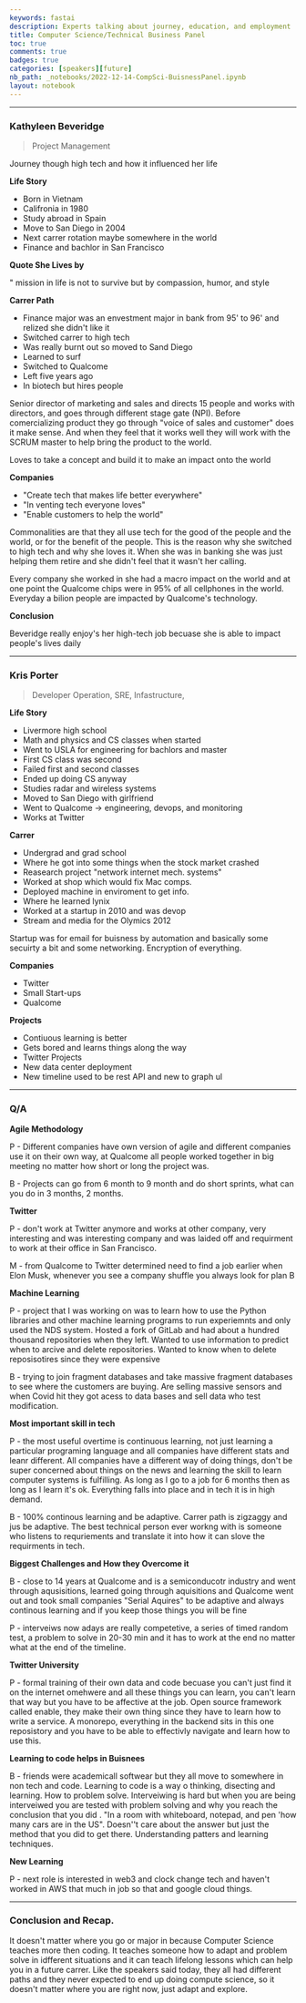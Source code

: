 ```yaml
---
keywords: fastai
description: Experts talking about journey, education, and employment
title: Computer Science/Technical Business Panel
toc: true
comments: true
badges: true
categories: [speakers][future]
nb_path: _notebooks/2022-12-14-CompSci-BuisnessPanel.ipynb
layout: notebook
---
```


<!--
#################################################
### THIS FILE WAS AUTOGENERATED! DO NOT EDIT! ###
#################################################
# file to edit: _notebooks/2022-12-14-CompSci-BuisnessPanel.ipynb
-->

<div class="container" id="notebook-container">
        
<div class="cell border-box-sizing text_cell rendered"><div class="inner_cell">
<div class="text_cell_render border-box-sizing rendered_html">
<hr/>
</div>
</div>
</div>
<div class="cell border-box-sizing text_cell rendered"><div class="inner_cell">
<div class="text_cell_render border-box-sizing rendered_html">
<h3 id="Kathyleen-Beveridge">Kathyleen Beveridge<a class="anchor-link" href="#Kathyleen-Beveridge"> </a></h3>
</div>
</div>
</div>
<div class="cell border-box-sizing text_cell rendered"><div class="inner_cell">
<div class="text_cell_render border-box-sizing rendered_html">
<blockquote><p>Project Management</p>
</blockquote>

</div>
</div>
</div>
<div class="cell border-box-sizing text_cell rendered"><div class="inner_cell">
<div class="text_cell_render border-box-sizing rendered_html">
<p>Journey though high tech and how it influenced her life</p>

</div>
</div>
</div>
<div class="cell border-box-sizing text_cell rendered"><div class="inner_cell">
<div class="text_cell_render border-box-sizing rendered_html">
<p><strong>Life Story</strong></p>

</div>
</div>
</div>
<div class="cell border-box-sizing text_cell rendered"><div class="inner_cell">
<div class="text_cell_render border-box-sizing rendered_html">
<ul>
<li>Born in Vietnam</li>
<li>Califronia in 1980</li>
<li>Study abroad in Spain</li>
<li>Move to San Diego in 2004</li>
<li>Next carrer rotation maybe somewhere in the world</li>
<li>Finance and bachlor in San Francisco</li>
</ul>

</div>
</div>
</div>
<div class="cell border-box-sizing text_cell rendered"><div class="inner_cell">
<div class="text_cell_render border-box-sizing rendered_html">
<p><strong>Quote She Lives by</strong></p>

</div>
</div>
</div>
<div class="cell border-box-sizing text_cell rendered"><div class="inner_cell">
<div class="text_cell_render border-box-sizing rendered_html">
<p>" mission in life is not to survive but by compassion, humor, and style</p>

</div>
</div>
</div>
<div class="cell border-box-sizing text_cell rendered"><div class="inner_cell">
<div class="text_cell_render border-box-sizing rendered_html">
<p><strong>Carrer Path</strong></p>

</div>
</div>
</div>
<div class="cell border-box-sizing text_cell rendered"><div class="inner_cell">
<div class="text_cell_render border-box-sizing rendered_html">
<ul>
<li>Finance major was an envestment major in bank from 95' to 96' and relized she didn't like it</li>
<li>Switched carrer to high tech</li>
<li>Was really burnt out so moved to Sand Diego </li>
<li>Learned to surf</li>
<li>Switched to Qualcome</li>
<li>Left five years ago </li>
<li>In biotech but hires people</li>
</ul>

</div>
</div>
</div>
<div class="cell border-box-sizing text_cell rendered"><div class="inner_cell">
<div class="text_cell_render border-box-sizing rendered_html">
<p>Senior director of marketing and sales and directs 15 people and works with directors, and goes through different stage gate (NPI). Before comercializing product they go through "voice of sales and customer" does it make sense. And when they feel that it works well they will work with the SCRUM master to help bring the product to the world.</p>

</div>
</div>
</div>
<div class="cell border-box-sizing text_cell rendered"><div class="inner_cell">
<div class="text_cell_render border-box-sizing rendered_html">
<p>Loves to take a concept and build it to make an impact onto the world</p>

</div>
</div>
</div>
<div class="cell border-box-sizing text_cell rendered"><div class="inner_cell">
<div class="text_cell_render border-box-sizing rendered_html">
<p><strong>Companies</strong></p>

</div>
</div>
</div>
<div class="cell border-box-sizing text_cell rendered"><div class="inner_cell">
<div class="text_cell_render border-box-sizing rendered_html">
<ul>
<li>"Create tech that makes life better everywhere"</li>
<li>"In venting tech everyone loves"</li>
<li>"Enable customers to help the world"</li>
</ul>

</div>
</div>
</div>
<div class="cell border-box-sizing text_cell rendered"><div class="inner_cell">
<div class="text_cell_render border-box-sizing rendered_html">
<p>Commonalities are that they all use tech for the good of the people and the world, or for the benefit of the people. This is the reason why she switched to high tech and why she loves it. When she was in banking she was just helping them retire and she didn't feel that it wasn't her calling.</p>

</div>
</div>
</div>
<div class="cell border-box-sizing text_cell rendered"><div class="inner_cell">
<div class="text_cell_render border-box-sizing rendered_html">
<p>Every company she worked in she had a macro impact on the world and at one point the Qualcome chips were in 95% of all cellphones in the world. Everyday a bilion people are impacted by Qualcome's technology.</p>

</div>
</div>
</div>
<div class="cell border-box-sizing text_cell rendered"><div class="inner_cell">
<div class="text_cell_render border-box-sizing rendered_html">
<p><strong>Conclusion</strong></p>

</div>
</div>
</div>
<div class="cell border-box-sizing text_cell rendered"><div class="inner_cell">
<div class="text_cell_render border-box-sizing rendered_html">
<p>Beveridge really enjoy's her high-tech job becuase she is able to impact people's lives daily</p>

</div>
</div>
</div>
<div class="cell border-box-sizing text_cell rendered"><div class="inner_cell">
<div class="text_cell_render border-box-sizing rendered_html">
<hr>
</div>
</div>
</div>
<div class="cell border-box-sizing text_cell rendered"><div class="inner_cell">
<div class="text_cell_render border-box-sizing rendered_html">
<h3 id="Kris-Porter">Kris Porter<a class="anchor-link" href="#Kris-Porter"> </a></h3>
</div>
</div>
</div>
<div class="cell border-box-sizing text_cell rendered"><div class="inner_cell">
<div class="text_cell_render border-box-sizing rendered_html">
<blockquote><p>Developer Operation, SRE, Infastructure,</p>
</blockquote>

</div>
</div>
</div>
<div class="cell border-box-sizing text_cell rendered"><div class="inner_cell">
<div class="text_cell_render border-box-sizing rendered_html">
<p><strong>Life Story</strong></p>

</div>
</div>
</div>
<div class="cell border-box-sizing text_cell rendered"><div class="inner_cell">
<div class="text_cell_render border-box-sizing rendered_html">
<ul>
<li>Livermore high school</li>
<li>Math and physics and CS classes when started</li>
<li>Went to USLA for engineering for bachlors and master</li>
<li>First CS class was second </li>
<li>Failed first and second classes</li>
<li>Ended up doing CS anyway</li>
<li>Studies radar and wireless systems</li>
<li>Moved to San Diego with girlfriend</li>
<li>Went to Qualcome -&gt; engineering, devops, and monitoring</li>
<li>Works at Twitter</li>
</ul>

</div>
</div>
</div>
<div class="cell border-box-sizing text_cell rendered"><div class="inner_cell">
<div class="text_cell_render border-box-sizing rendered_html">
<p><strong>Carrer</strong></p>

</div>
</div>
</div>
<div class="cell border-box-sizing text_cell rendered"><div class="inner_cell">
<div class="text_cell_render border-box-sizing rendered_html">
<ul>
<li>Undergrad and grad school</li>
<li>Where he got into some things when the stock market crashed</li>
<li>Reasearch project "network internet mech. systems"</li>
<li>Worked at shop which would fix Mac comps.</li>
<li>Deployed machine in enviroment to get info.</li>
<li>Where he learned lynix</li>
<li>Worked at a startup in 2010 and was devop</li>
<li>Stream and media for the Olymics 2012</li>
</ul>

</div>
</div>
</div>
<div class="cell border-box-sizing text_cell rendered"><div class="inner_cell">
<div class="text_cell_render border-box-sizing rendered_html">
<p>Startup was for email for buisness by automation and basically some secuirty a bit and some networking. Encryption of everything.</p>

</div>
</div>
</div>
<div class="cell border-box-sizing text_cell rendered"><div class="inner_cell">
<div class="text_cell_render border-box-sizing rendered_html">
<p><strong>Companies</strong></p>

</div>
</div>
</div>
<div class="cell border-box-sizing text_cell rendered"><div class="inner_cell">
<div class="text_cell_render border-box-sizing rendered_html">
<ul>
<li>Twitter</li>
<li>Small Start-ups</li>
<li>Qualcome</li>
</ul>

</div>
</div>
</div>
<div class="cell border-box-sizing text_cell rendered"><div class="inner_cell">
<div class="text_cell_render border-box-sizing rendered_html">
<p><strong>Projects</strong></p>

</div>
</div>
</div>
<div class="cell border-box-sizing text_cell rendered"><div class="inner_cell">
<div class="text_cell_render border-box-sizing rendered_html">
<ul>
<li>Contiuous learning is better</li>
<li>Gets bored and learns things along the way</li>
<li>Twitter Projects</li>
<li>New data center deployment</li>
<li>New timeline used to be rest API and new to graph ul</li>
</ul>

</div>
</div>
</div>
<div class="cell border-box-sizing text_cell rendered"><div class="inner_cell">
<div class="text_cell_render border-box-sizing rendered_html">
<hr/>
</div>
</div>
</div>
<div class="cell border-box-sizing text_cell rendered"><div class="inner_cell">
<div class="text_cell_render border-box-sizing rendered_html">
<h3 id="Q/A">Q/A<a class="anchor-link" href="#Q/A"> </a></h3>
</div>
</div>
</div>
<div class="cell border-box-sizing text_cell rendered"><div class="inner_cell">
<div class="text_cell_render border-box-sizing rendered_html">
<p><strong>Agile Methodology</strong></p>

</div>
</div>
</div>
<div class="cell border-box-sizing text_cell rendered"><div class="inner_cell">
<div class="text_cell_render border-box-sizing rendered_html">
<p>P - Different companies have own version of agile and different companies use it on their own way, at Qualcome all people worked together in big meeting no matter how short or long the project was.</p>

</div>
</div>
</div>
<div class="cell border-box-sizing text_cell rendered"><div class="inner_cell">
<div class="text_cell_render border-box-sizing rendered_html">
<p>B - Projects can go from 6 month to 9 month and do short sprints, what can you do in 3 months, 2 months.</p>

</div>
</div>
</div>
<div class="cell border-box-sizing text_cell rendered"><div class="inner_cell">
<div class="text_cell_render border-box-sizing rendered_html">
<p><strong>Twitter</strong></p>

</div>
</div>
</div>
<div class="cell border-box-sizing text_cell rendered"><div class="inner_cell">
<div class="text_cell_render border-box-sizing rendered_html">
<p>P - don't work at Twitter anymore and works at other company, very interesting and was interesting company and was laided off and requirment to work at their office in San Francisco.</p>

</div>
</div>
</div>
<div class="cell border-box-sizing text_cell rendered"><div class="inner_cell">
<div class="text_cell_render border-box-sizing rendered_html">
<p>M - from Qualcome to Twitter determined need to find a job earlier when Elon Musk, whenever you see a company shuffle you always look for plan B</p>

</div>
</div>
</div>
<div class="cell border-box-sizing text_cell rendered"><div class="inner_cell">
<div class="text_cell_render border-box-sizing rendered_html">
<p><strong>Machine Learning</strong></p>

</div>
</div>
</div>
<div class="cell border-box-sizing text_cell rendered"><div class="inner_cell">
<div class="text_cell_render border-box-sizing rendered_html">
<p>P - project that I was working on was to learn how to use the Python libraries and other machine learning programs to run experiemnts and only used the NDS system. Hosted a fork of GitLab and had about a hundred thousand repositories when they left. Wanted to use information to predict when to arcive and delete repositories. Wanted to know when to delete reposisotires since they were expensive</p>

</div>
</div>
</div>
<div class="cell border-box-sizing text_cell rendered"><div class="inner_cell">
<div class="text_cell_render border-box-sizing rendered_html">
<p>B - trying to join fragment databases and take massive fragment databases to see where the customers are buying. Are selling massive sensors and when Covid hit they got acess to data bases and sell data who test modification.</p>

</div>
</div>
</div>
<div class="cell border-box-sizing text_cell rendered"><div class="inner_cell">
<div class="text_cell_render border-box-sizing rendered_html">
<p><strong>Most important skill in tech</strong></p>

</div>
</div>
</div>
<div class="cell border-box-sizing text_cell rendered"><div class="inner_cell">
<div class="text_cell_render border-box-sizing rendered_html">
<p>P - the most useful overtime is continuous learning, not just learning a particular programing language and all companies have different stats and leanr different. All companies have a different way of doing things, don't be super concerned about things on the news and learning the skill to learn computer systems is fulfilling. As long as I go to a job for 6 months then as long as I learn it's ok. Everything falls into place and in tech it is in high demand.</p>

</div>
</div>
</div>
<div class="cell border-box-sizing text_cell rendered"><div class="inner_cell">
<div class="text_cell_render border-box-sizing rendered_html">
<p>B - 100% continous learning and be adaptive. Carrer path is zigzaggy and jus be adaptive. The best technical person ever workng with is someone who listens to requriements and translate it into how it can slove the requirments in tech.</p>

</div>
</div>
</div>
<div class="cell border-box-sizing text_cell rendered"><div class="inner_cell">
<div class="text_cell_render border-box-sizing rendered_html">
<p><strong>Biggest Challenges and How they Overcome it</strong></p>

</div>
</div>
</div>
<div class="cell border-box-sizing text_cell rendered"><div class="inner_cell">
<div class="text_cell_render border-box-sizing rendered_html">
<p>B - close to 14 years at Qualcome and is a semiconducotr industry and went through aqusisitions, learned going through aquisitions and Qualcome went out and took small companies "Serial Aquires" to be adaptive and always continous learning and if you keep those things you will be fine</p>

</div>
</div>
</div>
<div class="cell border-box-sizing text_cell rendered"><div class="inner_cell">
<div class="text_cell_render border-box-sizing rendered_html">
<p>P - interveiws now adays are really competetive, a series of timed random test, a problem to solve in 20-30 min and it has to work at the end no matter what at the end of the timeline.</p>

</div>
</div>
</div>
<div class="cell border-box-sizing text_cell rendered"><div class="inner_cell">
<div class="text_cell_render border-box-sizing rendered_html">
<p><strong>Twitter University</strong></p>

</div>
</div>
</div>
<div class="cell border-box-sizing text_cell rendered"><div class="inner_cell">
<div class="text_cell_render border-box-sizing rendered_html">
<p>P - formal training of their own data and code becuase you can't just find it on the internet omehwere and all these things you can learn, you can't learn that way but you have to be affective at the job. Open source framework called enable, they make their own thing since they have to learn how to write a service. A monorepo, everything in the backend sits in this one reposistory and you have to be able to effectivly navigate and learn how to use this.</p>

</div>
</div>
</div>
<div class="cell border-box-sizing text_cell rendered"><div class="inner_cell">
<div class="text_cell_render border-box-sizing rendered_html">
<p><strong>Learning to code helps in Buisnees</strong></p>

</div>
</div>
</div>
<div class="cell border-box-sizing text_cell rendered"><div class="inner_cell">
<div class="text_cell_render border-box-sizing rendered_html">
<p>B - friends were academicall softwear but they all move to somewhere in non tech and code. Learning to code is a way o thinking, disecting and learning. How to problem solve. Interveiwing is hard but when you are being interveiwed you are tested with problem solving and why you reach the conclusion that you did . "In a room with whiteboard, notepad, and pen 'how many cars are in the US". Doesn''t care about the answer but just the method that you did to get there. Understanding patters and learning techniques.</p>

</div>
</div>
</div>
<div class="cell border-box-sizing text_cell rendered"><div class="inner_cell">
<div class="text_cell_render border-box-sizing rendered_html">
<p><strong>New Learning</strong></p>

</div>
</div>
</div>
<div class="cell border-box-sizing text_cell rendered"><div class="inner_cell">
<div class="text_cell_render border-box-sizing rendered_html">
<p>P - next role is interested in web3 and clock change tech and haven't worked in AWS that much in job so that and google cloud things.</p>

</div>
</div>
</div>
<div class="cell border-box-sizing text_cell rendered"><div class="inner_cell">
<div class="text_cell_render border-box-sizing rendered_html">
<hr/>
</div>
</div>
</div>
<div class="cell border-box-sizing text_cell rendered"><div class="inner_cell">
<div class="text_cell_render border-box-sizing rendered_html">
<h3 id="Conclusion-and-Recap.">Conclusion and Recap.<a class="anchor-link" href="#Conclusion-and-Recap."> </a></h3>
</div>
</div>
</div>
<div class="cell border-box-sizing text_cell rendered"><div class="inner_cell">
<div class="text_cell_render border-box-sizing rendered_html">
<p>It doesn't matter where you go or major in because Computer Science teaches more then coding. It teaches someone how to adapt and problem solve in idfferent situations and it can teach lifelong lessons which can help you in a future carrer. Like the speakers said today, they all had different paths and they never expected to end up doing compute science, so it doesn't matter where you are right now, just adapt and explore.</p>

</div>
</div>
</div>
</div>
 

